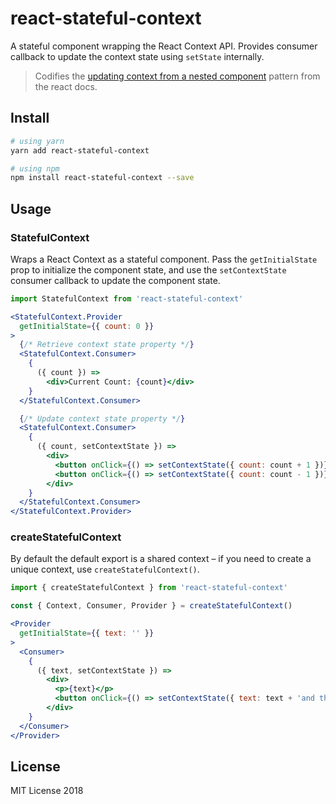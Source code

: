 # react-stateful-context

A stateful component wrapping the React Context API. Provides consumer callback to update the context state using `setState` internally.

> Codifies the [updating context from a nested component](https://reactjs.org/docs/context.html#updating-context-from-a-nested-component) pattern from the react docs.

## Install

```bash
# using yarn
yarn add react-stateful-context

# using npm
npm install react-stateful-context --save
```

## Usage

### StatefulContext

Wraps a React Context as a stateful component. Pass the `getInitialState` prop to initialize the component state, and use the `setContextState` consumer callback to update the component state.

```jsx
import StatefulContext from 'react-stateful-context'

<StatefulContext.Provider
  getInitialState={{ count: 0 }}
>
  {/* Retrieve context state property */}
  <StatefulContext.Consumer>
    {
      ({ count }) =>
        <div>Current Count: {count}</div>
    }
  </StatefulContext.Consumer>

  {/* Update context state property */}
  <StatefulContext.Consumer>
    {
      ({ count, setContextState }) =>
        <div>
          <button onClick={() => setContextState({ count: count + 1 })}>Add 1</button>
          <button onClick={() => setContextState({ count: count - 1 })}>Subtract 1</button>
        </div>
    }
  </StatefulContext.Consumer>
</StatefulContext.Provider>
```

### createStatefulContext

By default the default export is a shared context – if you need to create a unique context, use `createStatefulContext()`.

```jsx
import { createStatefulContext } from 'react-stateful-context'

const { Context, Consumer, Provider } = createStatefulContext()

<Provider
  getInitialState={{ text: '' }}
>
  <Consumer>
    {
      ({ text, setContextState }) =>
        <div>
          <p>{text}</p>
          <button onClick={() => setContextState({ text: text + 'and then. ' })}>Make it longer</button>
        </div>
    }
  </Consumer>
</Provider>
```

## License

MIT License 2018
